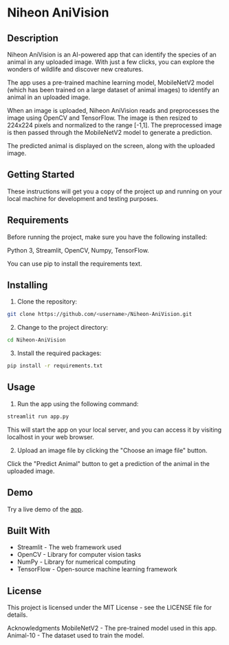 # Niheon AniVision

## Description
Niheon AniVision is an AI-powered app that can identify the species of an animal in any uploaded image. With just a few clicks, you can explore the wonders of wildlife and discover new creatures.

The app uses a pre-trained machine learning model, MobileNetV2 model (which has been trained on a large dataset of animal images) to identify an animal in an uploaded image.

When an image is uploaded, Niheon AniVision reads and preprocesses the image using OpenCV and TensorFlow. The image is then resized to 224x224 pixels and normalized to the range [-1,1]. The preprocessed image is then passed through the MobileNetV2 model to generate a prediction.

The predicted animal is displayed on the screen, along with the uploaded image.
## Getting Started
These instructions will get you a copy of the project up and running on your local machine for development and testing purposes.

## Requirements
Before running the project, make sure you have the following installed:

Python 3, Streamlit, OpenCV, Numpy, TensorFlow.

You can use pip to install the requirements text.

## Installing

1. Clone the repository:

```bash
git clone https://github.com/<username>/Niheon-AniVision.git
```

2. Change to the project directory:

```bash
cd Niheon-AniVision
```

3. Install the required packages:

```bash
pip install -r requirements.txt
```
## Usage

1. Run the app using the following command:

```bash
streamlit run app.py
```
This will start the app on your local server, and you can access it by visiting localhost in your web browser.

2. Upload an image file by clicking the "Choose an image file" button.

Click the "Predict Animal" button to get a prediction of the animal in the uploaded image.

## Demo
Try a live demo of the [app](https://niheon-niheon-anivision-app-hzgh85.streamlit.app/).

## Built With
- Streamlit - The web framework used
- OpenCV - Library for computer vision tasks
- NumPy - Library for numerical computing
- TensorFlow - Open-source machine learning framework

## License
This project is licensed under the MIT License - see the LICENSE file for details.

Acknowledgments
MobileNetV2 - The pre-trained model used in this app.
Animal-10 - The dataset used to train the model.